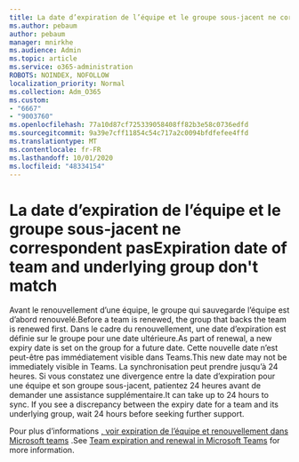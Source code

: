 ```yaml
---
title: La date d’expiration de l’équipe et le groupe sous-jacent ne correspondent pas
ms.author: pebaum
author: pebaum
manager: mnirkhe
ms.audience: Admin
ms.topic: article
ms.service: o365-administration
ROBOTS: NOINDEX, NOFOLLOW
localization_priority: Normal
ms.collection: Adm_O365
ms.custom:
- "6667"
- "9003760"
ms.openlocfilehash: 77a10d87cf725339058408ff82b3e58c0736edfd
ms.sourcegitcommit: 9a39e7cff11854c54c717a2c0094bfdfefee4ffd
ms.translationtype: MT
ms.contentlocale: fr-FR
ms.lasthandoff: 10/01/2020
ms.locfileid: "48334154"
---
```

# <a name="expiration-date-of-team-and-underlying-group-dont-match"></a><span data-ttu-id="431a6-102">La date d’expiration de l’équipe et le groupe sous-jacent ne correspondent pas</span><span class="sxs-lookup"><span data-stu-id="431a6-102">Expiration date of team and underlying group don't match</span></span>

<span data-ttu-id="431a6-103">Avant le renouvellement d’une équipe, le groupe qui sauvegarde l’équipe est d’abord renouvelé.</span><span class="sxs-lookup"><span data-stu-id="431a6-103">Before a team is renewed, the group that backs the team is renewed first.</span></span> <span data-ttu-id="431a6-104">Dans le cadre du renouvellement, une date d’expiration est définie sur le groupe pour une date ultérieure.</span><span class="sxs-lookup"><span data-stu-id="431a6-104">As part of renewal, a new expiry date is set on the group for a future date.</span></span> <span data-ttu-id="431a6-105">Cette nouvelle date n’est peut-être pas immédiatement visible dans Teams.</span><span class="sxs-lookup"><span data-stu-id="431a6-105">This new date may not be immediately visible in Teams.</span></span> <span data-ttu-id="431a6-106">La synchronisation peut prendre jusqu’à 24 heures. Si vous constatez une divergence entre la date d’expiration pour une équipe et son groupe sous-jacent, patientez 24 heures avant de demander une assistance supplémentaire.</span><span class="sxs-lookup"><span data-stu-id="431a6-106">It can take up to 24 hours to sync. If you see a discrepancy between the expiry date for a team and its underlying group, wait 24 hours before seeking further support.</span></span>  

<span data-ttu-id="431a6-107">Pour plus d’informations [, voir expiration de l’équipe et renouvellement dans Microsoft teams](https://docs.microsoft.com/microsoftteams/team-expiration-renewal)  .</span><span class="sxs-lookup"><span data-stu-id="431a6-107">See [Team expiration and renewal in Microsoft Teams](https://docs.microsoft.com/microsoftteams/team-expiration-renewal)  for more information.</span></span>
